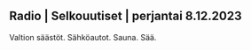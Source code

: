 Radio \| Selkouutiset \| perjantai 8.12.2023
--------------------------------------------

Valtion säästöt. Sähköautot. Sauna. Sää.

